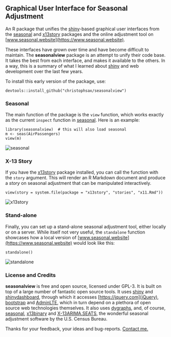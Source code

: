 Graphical User Interface for Seasonal Adjustment
------------------------------------------------

An R package that unifies the 
[shiny](https://cran.r-project.org/package=shiny)-based graphical user 
interfaces from the [seasonal](https://cran.r-project.org/package=seasonal) and
[x13story](https://github.com/christophsax/x13story) packages and the online
adjustment tool on [www.seasonal.website](https://www.seasonal.website).

These interfaces have grown over time and have become difficult to maintain. The
**seasonalview** package is an attempt to unify their code base. It  takes the
best from each interface, and makes it available to the others. In a way, this
is a summary of what I learned about
[shiny](https://cran.r-project.org/package=shiny) and web development over the
last few years.

To install this early version of the package, use:

    devtools::install_github("christophsax/seasonalview")


### Seasonal

The main function of the package is the `view` function, which works exactly as
the current `inspect` function in
[seasonal](https://cran.r-project.org/package=seasonal). Here is an example:

    library(seasonalview)  # this will also load seasonal
    m <- seas(AirPassengers)
    view(m)

![seasonal](https://raw.githubusercontent.com/christophsax/seasonalview/master/img/seasonal.png)


### X-13 Story

If you have the [x13story](https://github.com/christophsax/x13story) package
installed, you can call the function with the `story` argument. This will render
an R Markdown document and produce a *story* on seasonal adjustment that can be
manipulated interactively. 

    view(story = system.file(package = "x13story", "stories", "x11.Rmd"))

![x13story](https://raw.githubusercontent.com/christophsax/seasonalview/master/img/x13story.png)


### Stand-alone

Finally, you can set up a stand-alone seasonal adjustment tool, either locally
or on a server. While itself not very useful, the `standalone` function
showcases how a local version of
[www.seasonal.website](https://www.seasonal.website) would look like this:

    standalone()

![standalone](https://raw.githubusercontent.com/christophsax/seasonalview/master/img/standalone.png)


### License and Credits

**seasonalview** is free and open source, licensed under GPL-3. It is built on
top of a large number of fantastic open source tools. It uses
[shiny](https://cran.r-project.org/package=shiny) and
[shinydashboard](https://cran.r-project.org/package=shinydashboard), through
which it accesses [https://jquery.com](jQuery),
[bootstrap](http://getbootstrap.com) and
[AdminLTE](https://almsaeedstudio.com/themes/AdminLTE/index2.html), which in
turn depend on a plethora of open source web technologies themselves. It also
uses [dygraphs](http://dygraphs.com), and, of course,
[seasonal](https://cran.r-project.org/package=seasonal),
[x13binary](https://cran.r-project.org/package=x13binary) and
[X-13ARIMA.SEATS](https://www.census.gov/srd/www/x13as/), the wonderful seasonal
adjustment software by the U.S. Census Bureau.

Thanks for your feedback, your ideas and bug-reports. [Contact me.](mailto:christoph.sax@gmail.com)
